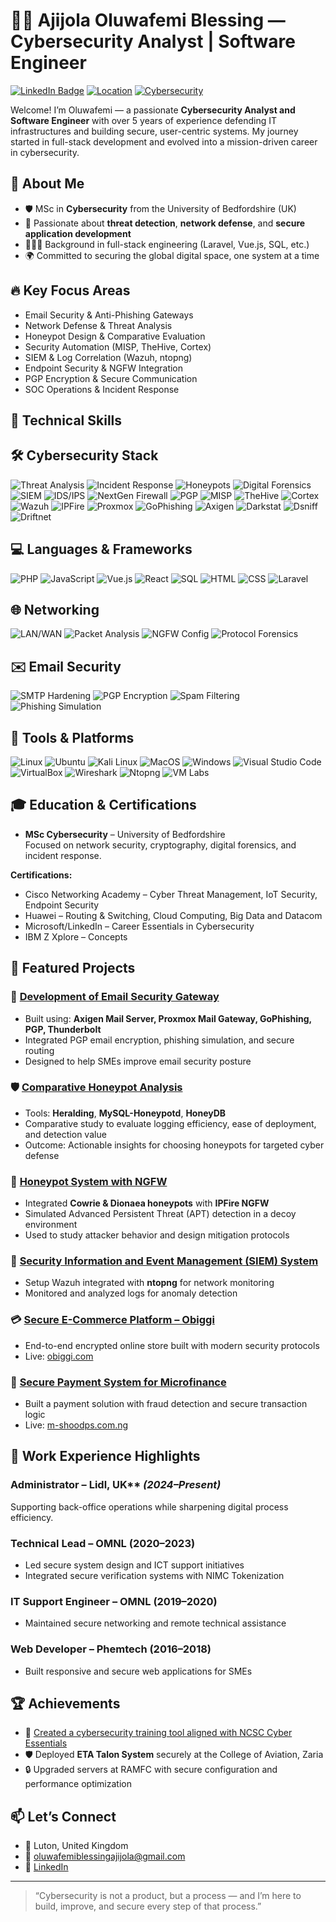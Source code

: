 # 👨‍💻 Ajijola Oluwafemi Blessing — Cybersecurity Analyst | Software Engineer

[![LinkedIn Badge](https://img.shields.io/badge/LinkedIn-Profile-blue?logo=linkedin&style=flat-square)](https://www.linkedin.com/in/ajijola-oluwafemi-ba839712a)
[![Location](https://img.shields.io/badge/Based_in-United_Kingdom-007EC6?style=flat-square)](https://www.google.com/maps/place/Luton,+UK)
[![Cybersecurity](https://img.shields.io/badge/Role-Cybersecurity_Analyst-success?style=flat-square)](https://en.wikipedia.org/wiki/Computer_security)

Welcome! I’m Oluwafemi — a passionate **Cybersecurity Analyst and Software Engineer** with over 5 years of experience defending IT infrastructures and building secure, user-centric systems. My journey started in full-stack development and evolved into a mission-driven career in cybersecurity.


## 📌 About Me

- 🛡️ MSc in **Cybersecurity** from the University of Bedfordshire (UK)
- 🔐 Passionate about **threat detection**, **network defense**, and **secure application development**
- 👨🏽‍💻 Background in full-stack engineering (Laravel, Vue.js, SQL, etc.)
- 🌍 Committed to securing the global digital space, one system at a time


## 🔥 Key Focus Areas

- Email Security & Anti-Phishing Gateways  
- Network Defense & Threat Analysis  
- Honeypot Design & Comparative Evaluation  
- Security Automation (MISP, TheHive, Cortex)  
- SIEM & Log Correlation (Wazuh, ntopng)  
- Endpoint Security & NGFW Integration  
- PGP Encryption & Secure Communication  
- SOC Operations & Incident Response


## 🧠 Technical Skills

## 🛠️ Cybersecurity Stack

![Threat Analysis](https://img.shields.io/badge/Threat_Analysis-%2300bfff?style=flat-square)
![Incident Response](https://img.shields.io/badge/Incident_Response-%2300bfa5?style=flat-square)
![Honeypots](https://img.shields.io/badge/Honeypots-%239c27b0?style=flat-square)
![Digital Forensics](https://img.shields.io/badge/Digital_Forensics-%23ff9800?style=flat-square)
![SIEM](https://img.shields.io/badge/SIEM-%231e88e5?style=flat-square)
![IDS/IPS](https://img.shields.io/badge/IDS%2FIPS-%239607b0?style=flat-square)
![NextGen Firewall](https://img.shields.io/badge/NGFW-%23d32f2f?style=flat-square)
![PGP](https://img.shields.io/badge/PGP_Encryption-%23008b8b?style=flat-square)
![MISP](https://img.shields.io/badge/MISP-Threat_Intel-%233f51b5?style=flat-square)
![TheHive](https://img.shields.io/badge/TheHive-Incident_Mgmt-%23fdd835?style=flat-square)
![Cortex](https://img.shields.io/badge/Cortex-Automation-%234caf50?style=flat-square)
![Wazuh](https://img.shields.io/badge/Wazuh-SIEM-%230072b1?style=flat-square)
![IPFire](https://img.shields.io/badge/IPFire-Firewall-%23ff1744?style=flat-square)
![Proxmox](https://img.shields.io/badge/Proxmox-Mail_Gateway-%23ef6c00?style=flat-square)
![GoPhishing](https://img.shields.io/badge/GoPhish-Phishing_Sim-%23d84315?style=flat-square)
![Axigen](https://img.shields.io/badge/Axigen-Mail_Server-%23006292?style=flat-square)
![Darkstat](https://img.shields.io/badge/Darkstat-Network_Stats-%236d4c41?style=flat-square)
![Dsniff](https://img.shields.io/badge/Dsniff-Packet_Sniffer-%23007e33?style=flat-square)
![Driftnet](https://img.shields.io/badge/Driftnet-Traffic_Capture-%238e24aa?style=flat-square)

## 💻 Languages & Frameworks

![PHP](https://img.shields.io/badge/PHP-%23777bb3?style=flat-square&logo=php&logoColor=white)
![JavaScript](https://img.shields.io/badge/JavaScript-%23f7df1e?style=flat-square&logo=javascript&logoColor=black)
![Vue.js](https://img.shields.io/badge/Vue.js-%234fc08d?style=flat-square&logo=vue.js&logoColor=white)
![React](https://img.shields.io/badge/React-%2361dafb?style=flat-square&logo=react&logoColor=black)
![SQL](https://img.shields.io/badge/SQL-%23e38c00?style=flat-square)
![HTML](https://img.shields.io/badge/HTML5-%23e34f26?style=flat-square&logo=html5&logoColor=white)
![CSS](https://img.shields.io/badge/CSS3-%231572b6?style=flat-square&logo=css3&logoColor=white)
![Laravel](https://img.shields.io/badge/Laravel-%23ff2d20?style=flat-square&logo=laravel&logoColor=white)

## 🌐 Networking

![LAN/WAN](https://img.shields.io/badge/LAN/WAN-Networking-%232196f3?style=flat-square)
![Packet Analysis](https://img.shields.io/badge/Packet_Analysis-%23009800?style=flat-square)
![NGFW Config](https://img.shields.io/badge/NGFW_Configuration-%23c62828?style=flat-square)
![Protocol Forensics](https://img.shields.io/badge/Protocol_Forensics-%237e57c2?style=flat-square)

## ✉️ Email Security

![SMTP Hardening](https://img.shields.io/badge/SMTP_Hardening-%233f51b5?style=flat-square)
![PGP Encryption](https://img.shields.io/badge/PGP_Encryption-%23009faf?style=flat-square)
![Spam Filtering](https://img.shields.io/badge/Spam_Filtering-%23ffa000?style=flat-square)
![Phishing Simulation](https://img.shields.io/badge/Phishing_Simulation-%23b71c1c?style=flat-square)

## 🧰 Tools & Platforms

![Linux](https://img.shields.io/badge/Linux-%23fbc02d?style=flat-square&logo=linux&logoColor=black)
![Ubuntu](https://img.shields.io/badge/Ubuntu-%23dd4814?style=flat-square&logo=ubuntu&logoColor=white)
![Kali Linux](https://img.shields.io/badge/Kali_Linux-%23003b49?style=flat-square&logo=kalilinux&logoColor=white)
![MacOS](https://img.shields.io/badge/MacOS-%23a2aaad?style=flat-square&logo=apple&logoColor=white)
![Windows](https://img.shields.io/badge/Windows-%230078d6?style=flat-square&logo=windows&logoColor=white)
![Visual Studio Code](https://img.shields.io/badge/VS_Code-%23007acc?style=flat-square&logo=visualstudiocode&logoColor=white)
![VirtualBox](https://img.shields.io/badge/VirtualBox-%23007bff?style=flat-square&logo=virtualbox&logoColor=white)
![Wireshark](https://img.shields.io/badge/Wireshark-%231679a7?style=flat-square&logo=wireshark&logoColor=white)
![Ntopng](https://img.shields.io/badge/Ntopng-Network_Monitor-%23327cbb?style=flat-square)
![VM Labs](https://img.shields.io/badge/VM_Labs-Cyber_Range-%2300c853?style=flat-square)



## 🎓 Education & Certifications

- **MSc Cybersecurity** – University of Bedfordshire  
  Focused on network security, cryptography, digital forensics, and incident response.


**Certifications:**  
- Cisco Networking Academy – Cyber Threat Management, IoT Security, Endpoint Security  
- Huawei – Routing & Switching, Cloud Computing, Big Data and Datacom  
- Microsoft/LinkedIn – Career Essentials in Cybersecurity  
- IBM Z Xplore – Concepts
  

## 🚀 Featured Projects

### 🔐 [Development of Email Security Gateway](https://github.com/phemtech-solutions/email-security-gateway)

- Built using: **Axigen Mail Server, Proxmox Mail Gateway, GoPhishing, PGP, Thunderbolt**
- Integrated PGP email encryption, phishing simulation, and secure routing
- Designed to help SMEs improve email security posture

### 🛡️ [Comparative Honeypot Analysis](https://github.com/ajijola/honeypot-comparison)

- Tools: **Heralding**, **MySQL-Honeypotd**, **HoneyDB**
- Comparative study to evaluate logging efficiency, ease of deployment, and detection value
- Outcome: Actionable insights for choosing honeypots for targeted cyber defense

### 🧲 [Honeypot System with NGFW](https://github.com/ajijola/ngfw-honeypot-system)

- Integrated **Cowrie & Dionaea honeypots** with **IPFire NGFW**
- Simulated Advanced Persistent Threat (APT) detection in a decoy environment
- Used to study attacker behavior and design mitigation protocols

### 📡 [Security Information and Event Management (SIEM) System](https://github.com/ajijola/siem-wazuh)

- Setup Wazuh integrated with **ntopng** for network monitoring
- Monitored and analyzed logs for anomaly detection

### 💳 [Secure E-Commerce Platform – Obiggi](https://github.com/ajijola/obiggi-secure-ecommerce)

- End-to-end encrypted online store built with modern security protocols  
- Live: [obiggi.com](https://obiggi.com)

### 🧾 [Secure Payment System for Microfinance](https://github.com/ajijola/m-shood-payment-secure)

- Built a payment solution with fraud detection and secure transaction logic  
- Live: [m-shoodps.com.ng](https://m-shoodps.com.ng)


## 💼 Work Experience Highlights

### Administrator – Lidl, UK** *(2024–Present)*  
Supporting back-office operations while sharpening digital process efficiency.

### Technical Lead – OMNL (2020–2023)
- Led secure system design and ICT support initiatives
- Integrated secure verification systems with NIMC Tokenization

### IT Support Engineer – OMNL (2019–2020)
- Maintained secure networking and remote technical assistance

### Web Developer – Phemtech (2016–2018)
- Built responsive and secure web applications for SMEs


## 🏆 Achievements

- 🧠 [Created a cybersecurity training tool aligned with NCSC Cyber Essentials](https://github.com/your-username/your-repo-name)
- 🛡️ Deployed **ETA Talon System** securely at the College of Aviation, Zaria
- 🔒 Upgraded servers at RAMFC with secure configuration and performance optimization


## 📫 Let’s Connect

- 📍 Luton, United Kingdom  
- 📧 oluwafemiblessingajijola@gmail.com  
- 🔗 [LinkedIn](https://www.linkedin.com/in/ajijola-oluwafemi-ba839712a)

---

> “Cybersecurity is not a product, but a process — and I’m here to build, improve, and secure every step of that process.”

